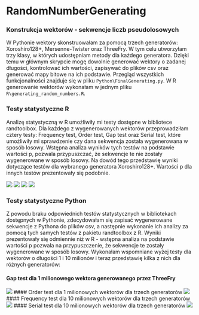 # RandomNumberGenerating

### Konstrukcja wektorów - sekwencje liczb pseudolosowych

W Pythonie wektory skonstruowałam za pomocą trzech generatorów: Xoroshiro128+, Mersenne-Twister oraz ThreeFry. W tym celu utworzyłam trzy klasy, w których udostępniam metody dla każdego generatora. Dzięki temu w głównym skrypcie mogę dowolnie generować wektory o zadanej długości, kontrolować ich wartości, zapisywać do plików csv oraz generować mapy bitowe na ich podstawie.
Przegląd wszystkich funkcjonalności znajduje się w pliku `Python\FinalGenerating.py`.
W R generowanie wektorów wykonałam w jednym pliku `R\generating_random_numbers.R`.

### Testy statystyczne R

Analizę statystyczną w R umożliwiły mi testy dostępne w bibliotece randtoolbox. Dla każdego z wygenerowanych wektorów przeprowadziłam cztery testy: Frequency test, Order test, Gap test oraz Serial test, które umożliwiły mi sprawdzenie czy dana sekwencja została wygenerowana w sposób losowy. Wstępna analiza wyników tych testów na podstawie wartości p, pozwala przypuszczać, że sekwencje te nie zostały wygenerowane w sposób losowy. Na dowód tego przedstawię wyniki dotyczące testów dla wybranego generatora Xoroshiro128+. Wartości p dla innych testów prezentowały się podobnie.

<img src="https://user-images.githubusercontent.com/67383292/87986149-ff1e1980-cadc-11ea-800c-4285e5ac942c.png">
<img src="https://user-images.githubusercontent.com/67383292/87989228-ecf2aa00-cae1-11ea-8383-09af09f5aa00.png">
<img src="https://user-images.githubusercontent.com/67383292/87986157-004f4680-cadd-11ea-8a84-b4f106d3ba9c.png">
<img src="https://user-images.githubusercontent.com/67383292/87986142-fdecec80-cadc-11ea-999f-e93cf30e09c6.png">

### Testy statystyczne Python

Z powodu braku odpowiednich testów statystycznych w bibliotekach dostępnych w Pythonie, zdecydowałam się zapisać wygenerowane sekwencje z Pythona do plików csv, a następnie wykonanie ich analizy za pomocą tych samych testów z pakietu randtoolbox z R. Wyniki prezentowały się odmiennie niż w R - wstępna analiza na podstawie wartości p pozwala na przypuszczenie, że sekwencje te zostały wygenerowane w sposób losowy. Wykonałam wspomniane wyżej testy dla wektorów o długości 1 i 10 milionów i teraz przedstawię kilka z nich  dla różnych generatorów:

#### Gap test dla 1 milionowego wektora generowanego przez ThreeFry
<img src="https://user-images.githubusercontent.com/67383292/87986089-f0376700-cadc-11ea-888f-8094667de6d6.png">
#### Order test dla 1 milionowych wektorów dla trzech generatorów
<img src="https://user-images.githubusercontent.com/67383292/87986093-f1689400-cadc-11ea-9084-23da2c01f6c7.png">
#### Frequency test dla 10 milionowych wektorów dla trzech generatorów
<img src="https://user-images.githubusercontent.com/67383292/87986096-f2012a80-cadc-11ea-8ff5-5276f08bac22.png">
#### Serial test dla 10 milionowych wektorów dla trzech generatorów
<img src="https://user-images.githubusercontent.com/67383292/87986105-f3325780-cadc-11ea-8da1-2bd2f380d3b1.png">

